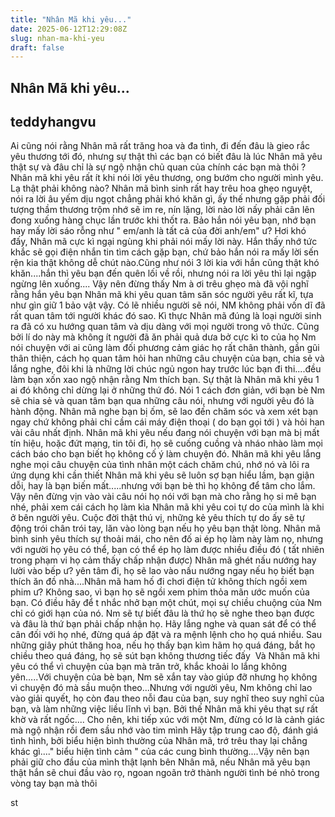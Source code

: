 ```yaml
---
title: "Nhân Mã khi yêu..."
date: 2025-06-12T12:29:08Z
slug: nhan-ma-khi-yeu
draft: false
---
```


## Nhân Mã khi yêu...

## teddyhangvu

Ai cũng nói rằng Nhân mã rất trăng hoa và đa tình, đi đến đâu là gieo rắc yêu thương tới đó, nhưng sự thật thì các bạn có biết đâu là lúc Nhân mã yêu thật sự và đâu chỉ là sự ngộ nhận chủ quan của chính các bạn mà thôi ?​
Nhân mã khi yêu rất ít khi nói lời yêu thương, ong bướm cho người mình yêu. Lạ thật phải không nào? Nhân mã bình sinh rất hay trêu hoa ghẹo nguyệt, nói ra lời âu yếm dịu ngọt chẳng phải khó khăn gì, ấy thế nhưng gặp phải đối tượng thầm thương trộm nhớ sẽ im re, nín lặng, lời nào lời nấy phải cân lên đong xuống hàng chục lần trước khi thốt ra. Bảo hắn nói yêu bạn, nhớ bạn hay mấy lời sáo rỗng như " em/anh là tất cả của đời anh/em" ư? Hơi khó đấy, Nhân mã cực kì ngại ngùng khi phải nói mấy lời này. Hắn thấy nhớ tức khắc sẽ gọi điện nhắn tin tìm cách gặp bạn, chứ bảo hắn nói ra mấy lời sến rện kia thật không dễ chút nào.Cũng như nói 3 lời kia với hắn cũng thật khó khăn....hắn thì yêu bạn đến quên lối về rồi, nhưng nói ra lời yêu thì lại ngập ngừng lên xuống.... Vậy nên đừng thấy Nm à ơi trêu ghẹo mà đã vội nghĩ rằng hắn yêu bạn​
Nhân mã khi yêu quan tâm săn sóc người yêu rất kĩ, tựa như gìn giữ 1 bảo vật vậy. Có lẽ nhiều người sẽ nói, NM không phải vốn dĩ đã rất quan tâm tới người khác đó sao. Kì thực Nhân mã đúng là loại người sinh ra đã có xu hướng quan tâm và dịu dàng với mọi người trong vô thức. Cũng bởi lí do này mà không ít người đã ăn phải quả dưa bở cực kì to của họ Nm nói chuyện với ai cũng làm đối phương cảm giác họ rất chân thành, gần gũi thân thiện, cách họ quan tâm hỏi han những câu chuyện của bạn, chia sẻ và lắng nghe, đôi khi là những lời chúc ngủ ngon hay trước lúc bạn đi thi....đều làm bạn xốn xao ngộ nhận rằng Nm thích bạn. Sự thật là Nhân mã khi yêu 1 ai đó không chỉ dừng lại ở những thứ đó. Nói 1 cách đơn giản, với bạn bè Nm sẽ chia sẻ và quan tâm bạn qua những câu nói, nhưng với người yêu đó là hành động. Nhân mã nghe bạn bị ốm, sẽ lao đến chăm sóc và xem xét bạn ngay chứ không phải chỉ cầm cái máy điện thoại ( do bạn gọi tới ) và hỏi han vài câu nhất định. Nhân mã khi yêu nếu đang nói chuyện với bạn mà bị mất tín hiệu, hoặc đứt mạng, tin tôi đi, họ sẽ cuống cuồng và nháo nhào làm mọi cách báo cho bạn biết họ không cố ý làm chuyện đó. Nhân mã khi yêu lắng nghe mọi câu chuyện của tình nhân một cách chăm chú, nhớ nó và lôi ra ứng dụng khi cần thiết Nhân mã khi yêu sẽ luôn sợ bạn hiểu lầm, bạn giận dỗi, hay là bạn biến mất.....nhưng với bạn bè thì họ không để tâm cho lắm. Vậy nên đừng vịn vào vài câu nói họ nói với bạn mà cho rằng họ si mê bạn nhé, phải xem cái cách họ làm kìa​
Nhân mã khi yêu coi tự do của mình là khi ở bên người yêu. Cuộc đời thật thú vị, những kẻ yêu thích tự do ấy sẽ tự động trói chân trói tay, lăn vào lòng bạn nếu họ yêu bạn thật lòng. Nhân mã bình sinh yêu thích sự thoải mái, cho nên đố ai ép họ làm này làm nọ, nhưng với người họ yêu có thể, bạn có thể ép họ làm được nhiều điều đó ( tất nhiên trong phạm vi họ cảm thấy chấp nhận được) Nhân mã ghét nấu nướng hay lười vào bếp ư? yên tâm đi, họ sẽ lao vào nấu nướng ngay nếu họ biết bạn thích ăn đồ nhà....Nhân mã ham hố đi chơi điện tử không thích ngồi xem phim ư? Không sao, vì bạn họ sẽ ngồi xem phim thỏa mãn ước muốn của bạn. Có điều hãy để t nhắc nhở bạn một chút, mọi sự chiều chuộng của Nm chỉ có giới hạn của nó. Nm sẽ tự biết đâu là thứ họ sẽ nghe theo bạn được và đâu là thứ bạn phải chấp nhận họ. Hãy lắng nghe và quan sát để có thể cân đối với họ nhé, đừng quá áp đặt và ra mệnh lệnh cho họ quá nhiều. Sau những giây phút thăng hoa, nếu họ thấy bạn kìm hãm họ quá đáng, bắt họ chiều theo quá đáng, họ sẽ sút bạn không thương tiếc đấy ​
Và Nhân mã khi yêu có thể vì chuyện của bạn mà trăn trở, khắc khoải lo lắng không yên.....Với chuyện của bè bạn, Nm sẽ xắn tay vào giúp đỡ nhưng họ không vì chuyện đó mà sầu muộn theo...Nhưng với người yêu, Nm không chỉ lao vào giải quyết, họ còn đau theo nỗi đau của bạn, suy nghĩ theo suy nghĩ của bạn, và làm những việc liều lĩnh vì bạn. Bởi thế Nhân mã khi yêu thạt sự rất khờ và rất ngốc....​
Cho nên, khi tiếp xúc với một Nm, đừng có lơ là cảnh giác mà ngộ nhận rồi đem sầu nhớ vào tim mình Hãy tập trung cao độ, đánh giá tình hình, bởi biểu hiện bình thường của Nhân mã, trớ trêu thay lại chẳng khác gì...." biểu hiện tình cảm " của các cung bình thường....Vậy nên bạn phải giữ cho đầu của mình thật lạnh bên Nhân mã, nếu Nhân mã yêu bạn thật hắn sẽ chui đầu vào rọ, ngoan ngoãn trở thành người tình bé nhỏ trong vòng tay bạn mà thôi

st
​